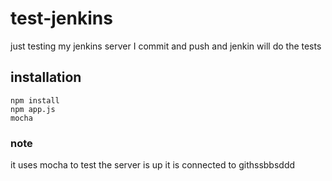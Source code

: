 # test-jenkins
just testing my jenkins server
I commit and push and jenkin will do the tests

## installation
```
npm install
npm app.js
mocha

```
### note
it uses mocha to test the server is up
it is connected to githssbbsddd